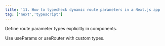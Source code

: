 ```yaml
---
title: '11. How to typecheck dynamic route parameters in a Next.js app using TypeScript?'
tag: ['next','typescript']
---
```


Define route parameter types explicitly in components.

Use useParams or useRouter with custom types.

